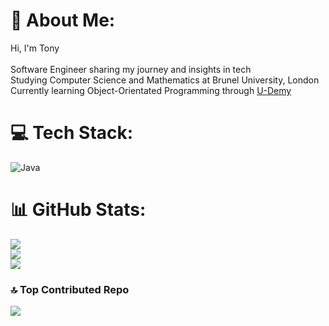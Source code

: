 # 💫 About Me:
Hi, I'm Tony<br><br>Software Engineer sharing my journey and insights in tech<br>Studying Computer Science and Mathematics at Brunel University, London<br>Currently learning Object-Orientated Programming through [U-Demy](https://www.udemy.com/course/java-the-complete-java-developer-course/)<br>


# 💻 Tech Stack:
![Java](https://img.shields.io/badge/java-%23ED8B00.svg?style=for-the-badge&logo=openjdk&logoColor=white)
# 📊 GitHub Stats:
![](https://github-readme-stats.vercel.app/api?username=Afrows&theme=tokyonight&hide_border=false&include_all_commits=true&count_private=true)<br/>
![](https://nirzak-streak-stats.vercel.app/?user=Afrows&theme=tokyonight&hide_border=false)<br/>
![](https://github-readme-stats.vercel.app/api/top-langs/?username=Afrows&theme=tokyonight&hide_border=false&include_all_commits=true&count_private=true&layout=compact)

### 🔝 Top Contributed Repo
![](https://github-contributor-stats.vercel.app/api?username=Afrows&limit=5&theme=tokyonight&combine_all_yearly_contributions=true)

<!-- Proudly created with GPRM ( https://gprm.itsvg.in ) -->
